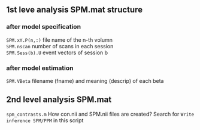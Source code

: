 ## 1st leve analysis SPM.mat structure

### after model specification
`SPM.xY.P(n,:)` file name of the n-th volumn  
`SPM.nscan` number of scans in each session  
`SPM.Sess(b).U` event vectors of session b  

### after model estimation
`SPM.VBeta` filename (fname) and meaning (descrip) of each beta  

## 2nd level analysis SPM.mat

`spm_contrasts.m` How con.nii and SPM.nii files are created? Search for `Write inference SPM/PPM` in this script  
